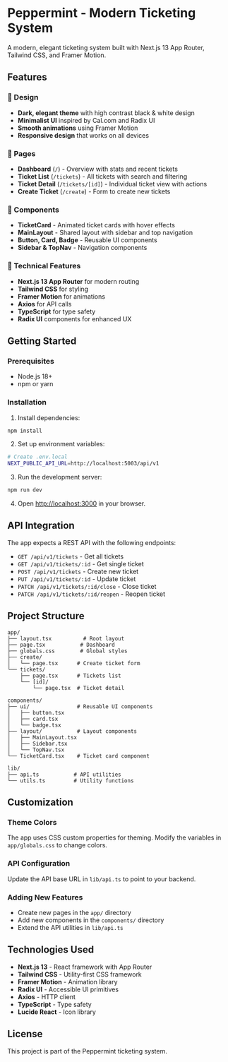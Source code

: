 # Peppermint - Modern Ticketing System

A modern, elegant ticketing system built with Next.js 13 App Router, Tailwind CSS, and Framer Motion.

## Features

### 🎨 Design
- **Dark, elegant theme** with high contrast black & white design
- **Minimalist UI** inspired by Cal.com and Radix UI
- **Smooth animations** using Framer Motion
- **Responsive design** that works on all devices

### 📱 Pages
- **Dashboard** (`/`) - Overview with stats and recent tickets
- **Ticket List** (`/tickets`) - All tickets with search and filtering
- **Ticket Detail** (`/tickets/[id]`) - Individual ticket view with actions
- **Create Ticket** (`/create`) - Form to create new tickets

### 🧩 Components
- **TicketCard** - Animated ticket cards with hover effects
- **MainLayout** - Shared layout with sidebar and top navigation
- **Button, Card, Badge** - Reusable UI components
- **Sidebar & TopNav** - Navigation components

### 🔧 Technical Features
- **Next.js 13 App Router** for modern routing
- **Tailwind CSS** for styling
- **Framer Motion** for animations
- **Axios** for API calls
- **TypeScript** for type safety
- **Radix UI** components for enhanced UX

## Getting Started

### Prerequisites
- Node.js 18+ 
- npm or yarn

### Installation

1. Install dependencies:
```bash
npm install
```

2. Set up environment variables:
```bash
# Create .env.local
NEXT_PUBLIC_API_URL=http://localhost:5003/api/v1
```

3. Run the development server:
```bash
npm run dev
```

4. Open [http://localhost:3000](http://localhost:3000) in your browser.

## API Integration

The app expects a REST API with the following endpoints:

- `GET /api/v1/tickets` - Get all tickets
- `GET /api/v1/tickets/:id` - Get single ticket
- `POST /api/v1/tickets` - Create new ticket
- `PUT /api/v1/tickets/:id` - Update ticket
- `PATCH /api/v1/tickets/:id/close` - Close ticket
- `PATCH /api/v1/tickets/:id/reopen` - Reopen ticket

## Project Structure

```
app/
├── layout.tsx          # Root layout
├── page.tsx           # Dashboard
├── globals.css        # Global styles
├── create/
│   └── page.tsx      # Create ticket form
└── tickets/
    ├── page.tsx      # Tickets list
    └── [id]/
        └── page.tsx  # Ticket detail

components/
├── ui/               # Reusable UI components
│   ├── button.tsx
│   ├── card.tsx
│   └── badge.tsx
├── layout/           # Layout components
│   ├── MainLayout.tsx
│   ├── Sidebar.tsx
│   └── TopNav.tsx
└── TicketCard.tsx    # Ticket card component

lib/
├── api.ts           # API utilities
└── utils.ts         # Utility functions
```

## Customization

### Theme Colors
The app uses CSS custom properties for theming. Modify the variables in `app/globals.css` to change colors.

### API Configuration
Update the API base URL in `lib/api.ts` to point to your backend.

### Adding New Features
- Create new pages in the `app/` directory
- Add new components in the `components/` directory
- Extend the API utilities in `lib/api.ts`

## Technologies Used

- **Next.js 13** - React framework with App Router
- **Tailwind CSS** - Utility-first CSS framework
- **Framer Motion** - Animation library
- **Radix UI** - Accessible UI primitives
- **Axios** - HTTP client
- **TypeScript** - Type safety
- **Lucide React** - Icon library

## License

This project is part of the Peppermint ticketing system. 